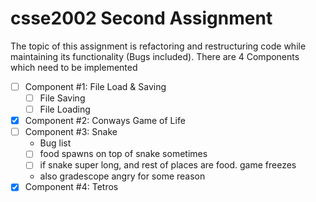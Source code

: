 # csse2002 Second Assignment
The topic of this assignment is refactoring and restructuring code while maintaining its functionality (Bugs included).
There are 4 Components which need to be implemented

- [ ] Component #1: File Load & Saving 
  - [ ] File Saving
  - [ ] File Loading
- [X] Component #2: Conways Game of Life
- [ ] Component #3: Snake
  - Bug list
  - [ ] food spawns on top of snake sometimes
  - [ ] if snake super long, and rest of places are food. game freezes
  - also gradescope angry for some reason
- [X] Component #4: Tetros

